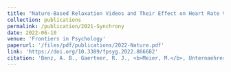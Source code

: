 ```yaml
---
title: "Nature-Based Relaxation Videos and Their Effect on Heart Rate Variability."
collection: publications
permalink: /publication/2021-Synchrony
date: 2022-06-10
venue: 'Frontiers in Psychology'
paperurl: '/files/pdf/publications/2022-Nature.pdf'
link: 'https://doi.org/10.3389/fpsyg.2022.866682'
citation: 'Benz, A. B., Gaertner, R. J., <b>Meier, M.</b>, Unternaehrer, E., Scharndke, S., Jupe, C., ... & Pruessner, J. C. (2022). Nature-Based Relaxation Videos and Their Effect on Heart Rate Variability. <i>Frontiers in Psychology.</i> https://doi.org/10.3389/fpsyg.2022.866682'
---
```

